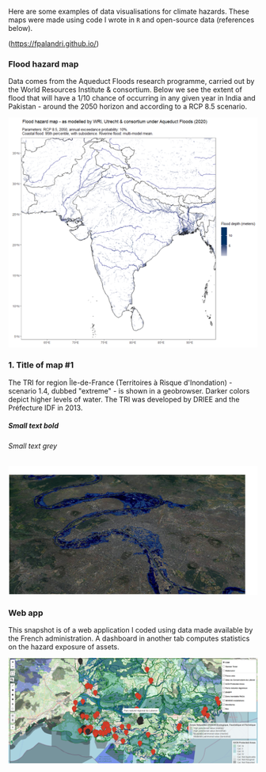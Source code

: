 Here are some examples of data visualisations for climate hazards. These maps were made using code I wrote in `R` and open-source data (references below).

(https://fpalandri.github.io/)

### Flood hazard map 

Data comes from the Aqueduct Floods research programme, carried out by the World Resources Institute & consortium. Below we see the extent of flood that will have a 1/10 chance of occurring in any given year in India and Pakistan - around the 2050 horizon and according to a RCP 8.5 scenario.

![Image1](/map_india.png)


### 1. Title of map #1

The TRI for region Île-de-France (Territoires à Risque d'Inondation) - scenario 1.4, dubbed "extreme" - is shown in a geobrowser. Darker colors depict higher levels of water. The TRI was developed by DRIEE and the Préfecture IDF in 2013.

##### Small text bold

###### Small text grey

![Image2](/image001.jpg)


### Web app

This snapshot is of a web application I coded using data made available by the French administration. A dashboard in another tab computes statistics on the hazard exposure of assets.

![Image3](/snap_app.png)
